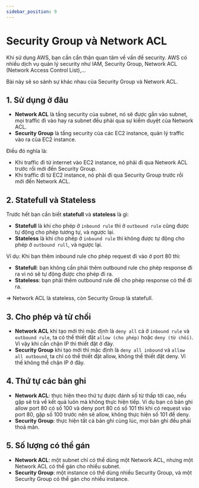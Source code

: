 ```yaml
---
sidebar_position: 9
---
```


# Security Group và Network ACL

Khi sử dụng AWS, bạn cần cẩn thận quan tâm về vấn đề security. AWS có nhiều dịch vụ quản lý security như IAM, Security Group, Network ACL (Network Access Control List),...

Bài này sẽ so sánh sự khác nhau của Security Group và Network ACL.

## 1. Sử dụng ở đâu
- **Network ACL** là tầng security của subnet, nó sẽ được gắn vào subnet, mọi traffic đi vào hay ra subnet đều phải qua sự kiểm duyệt của Network ACL.
- **Security Group** là tầng security của các EC2 instance, quản lý traffic vào ra của EC2 instance.

Điều đó nghĩa là:
- Khi traffic đi từ internet vào EC2 instance, nó phải đi qua Network ACL trước rồi mới đến Security Group.
- Khi traffic đi từ EC2 instance, nó phải đi qua Security Group trước rồi mới đến Network ACL.
 

## 2. Statefull và Stateless
Trước hết bạn cần biết **statefull** và **stateless** là gì:

- **Statefull** là khi cho phép ở `inbound rule` thì ở `outbound rule` cũng được tự động cho phép tương tự, và ngược lại.
- **Stateless** là khi cho phép ở `inbound rule` thì không được tự động cho phép ở `outbound rull`, và ngược lại.

Ví dụ: Khi bạn thêm inbound rule cho phép request đi vào ở port 80 thì:

- **Statefull**: bạn không cần phải thêm outbound rule cho phép response đi ra vì nó sẽ tự động được cho phép đi ra.
- **Stateless**: bạn phải thêm outbound rule để cho phép response có thể đi ra.
 
=> Network ACL là stateless, còn Security Group là statefull.


## 3. Cho phép và từ chối
- **Network ACL** khi tạo mới thì mặc định là `deny all` cả ở `inbound rule` và `outbound rule`, ta có thể thiết đặt `allow (cho phép)` hoặc `deny (từ chối)`. Vì vậy khi cần chặn IP thì thiết đặt ở đây.
- **Security Group** khi tạo mới thì mặc định là `deny all inbound` và `allow all outbound`, ta chỉ có thể thiết đặt allow, không thể thiết đặt deny. Vì thế không thể chặn IP ở đây.
 

## 4. Thứ tự các bản ghi
- **Network ACL**: thực hiện theo thứ tự được đánh số từ thấp tới cao, nếu gặp sẽ trả về kết quả luôn mà không thực hiện tiếp. Ví dụ bạn có bản ghi allow port 80 có số 100 và deny port 80 có số 101 thì khi có request vào port 80, gặp số 100 trước nên sẽ allow, không thực hiện số 101 để deny.
- **Security Group**: thực hiện tất cả bản ghi cùng lúc, mọi bản ghi đều phải thoả mãn.
 

## 5. Số lượng có thể gán
- **Network ACL**: một subnet chỉ có thể dùng một Network ACL, nhưng một Network ACL có thể gán cho nhiều subnet.
- **Security Group**: một instance có thể dùng nhiều Security Group, và một Security Group có thể gán cho nhiều instance.
